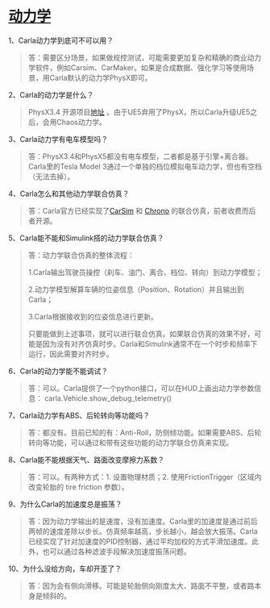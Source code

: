 # [动力学](https://mp.weixin.qq.com/s/M4F_FsYqk-y8dv6JW-XZMg)

1、Carla动力学到底可不可以用？

> 答：需要区分场景，如果做规控测试，可能需要更加复杂和精确的商业动力学软件，例如Carsim、CarMaker。如果是合成数据、强化学习等使用场景，用Carla默认的动力学PhysX即可。


2、Carla的动力学是什么？

> PhysX3.4 开源项目[地址](https://github.com/NVIDIAGameWorks/PhysX-3.4) 。由于UE5弃用了PhysX，所以Carla升级UE5之后，会用Chaos动力学。


3、Carla动力学有电车模型吗？

> 答：PhysX3.4和PhysX5都没有电车模型，二者都是基于引擎+离合器。Carla里的Tesla Model 3通过一个单独的档位模拟电车动力学，但也有空档（无法去掉）。


4、Carla怎么和其他动力学联合仿真？
> 答：Carla官方已经实现了[CarSim](https://carla.readthedocs.io/en/latest/tuto_G_carsim_integration/) 和 [Chrono](https://carla.readthedocs.io/en/latest/tuto_G_chrono/) 的联合仿真，前者收费而后者开源。


5、Carla能不能和Simulink搭的动力学联合仿真？

> 答：动力学联合仿真的整体流程：
> 
> 1.Carla输出驾驶员操控（刹车、油门、离合、档位、转向）到动力学模型；
> 
> 2.动力学模型解算车辆的位姿信息（Position、Rotation）并且输出到Carla；
> 
> 3.Carla根据接收到的位姿信息进行更新。
> 
> 只要能做到上述事项，就可以进行联合仿真。如果联合仿真的效果不好，可能是因为没有对齐仿真时步。Carla和Simulink通常不在一个时步和频率下运行，因此需要对齐时步。


6、Carla的动力学能不能调试？

> 答：可以。Carla提供了一个python接口，可以在HUD上画出动力学参数信息：
> carla.Vehicle.show_debug_telemetry()

7、Carla动力学有ABS、后轮转向等功能吗？

> 答：都没有。目前已知的有：Anti-Roll，防侧倾功能。如果需要ABS、后轮转向等功能，可以通过和带有这些功能的动力学联合仿真来实现。


8、Carla能不能根据天气、路面改变摩擦力系数？

> 答：可以。有两种方式：1. 设置物理材质；2. 使用FrictionTrigger（区域内改变轮胎的 tire friction 参数）。


9、为什么Carla的加速度总是振荡？

> 答：因为动力学输出的是速度，没有加速度。Carla里的加速度是通过前后两帧的速度差除以步长。仿真频率越高，步长越小，越会放大振荡。Carla已经实现了针对加速度的PID控制器，通过平均加权的方式平滑加速度。此外，也可以通过各种滤波手段解决加速度振荡问题。


10、为什么没给方向，车却开歪了？

> 答：因为会有侧向滑移。可能是轮胎侧向刚度太大、路面不平整，或者路本身是倾斜的。
